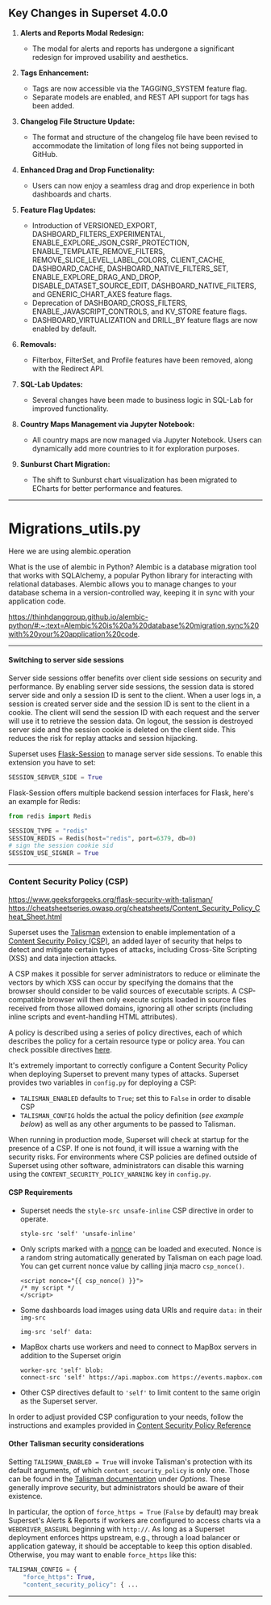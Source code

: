 ## Key Changes in Superset 4.0.0

1. **Alerts and Reports Modal Redesign:**
   - The modal for alerts and reports has undergone a significant redesign for improved usability and aesthetics.

2. **Tags Enhancement:**
   - Tags are now accessible via the TAGGING_SYSTEM feature flag. 
   - Separate models are enabled, and REST API support for tags has been added.

3. **Changelog File Structure Update:**
   - The format and structure of the changelog file have been revised to accommodate the limitation of long files not being supported in GitHub.

4. **Enhanced Drag and Drop Functionality:**
   - Users can now enjoy a seamless drag and drop experience in both dashboards and charts.

5. **Feature Flag Updates:**
   - Introduction of VERSIONED_EXPORT, DASHBOARD_FILTERS_EXPERIMENTAL, ENABLE_EXPLORE_JSON_CSRF_PROTECTION, ENABLE_TEMPLATE_REMOVE_FILTERS, REMOVE_SLICE_LEVEL_LABEL_COLORS, CLIENT_CACHE, DASHBOARD_CACHE, DASHBOARD_NATIVE_FILTERS_SET, ENABLE_EXPLORE_DRAG_AND_DROP, DISABLE_DATASET_SOURCE_EDIT, DASHBOARD_NATIVE_FILTERS, and GENERIC_CHART_AXES feature flags.
   - Deprecation of DASHBOARD_CROSS_FILTERS, ENABLE_JAVASCRIPT_CONTROLS, and KV_STORE feature flags.
   - DASHBOARD_VIRTUALIZATION and DRILL_BY feature flags are now enabled by default.

6. **Removals:**
   - Filterbox, FilterSet, and Profile features have been removed, along with the Redirect API.

7. **SQL-Lab Updates:**
   - Several changes have been made to business logic in SQL-Lab for improved functionality.

8. **Country Maps Management via Jupyter Notebook:**
   - All country maps are now managed via Jupyter Notebook. Users can dynamically add more countries to it for exploration purposes.

9. **Sunburst Chart Migration:**
   - The shift to Sunburst chart visualization has been migrated to ECharts for better performance and features.


---------------------------------------------------------------------------------------------------------------------------------------------------------

# Migrations_utils.py

Here we are using alembic.operation

What is the use of alembic in Python?
Alembic is a database migration tool that works with SQLAlchemy, a popular Python library for interacting with relational databases. Alembic allows you to manage changes to your database schema in a version-controlled way, keeping it in sync with your application code.

https://thinhdanggroup.github.io/alembic-python/#:~:text=Alembic%20is%20a%20database%20migration,sync%20with%20your%20application%20code.


-----------------------------------------------------------------------------------------------------------------------------------------------------------
#### Switching to server side sessions

Server side sessions offer benefits over client side sessions on security and performance.
By enabling server side sessions, the session data is stored server side and only a session ID
is sent to the client. When a user logs in, a session is created server side and the session ID
is sent to the client in a cookie. The client will send the session ID with each request and the
server will use it to retrieve the session data.
On logout, the session is destroyed server side and the session cookie is deleted on the client side.
This reduces the risk for replay attacks and session hijacking.

Superset uses [Flask-Session](https://flask-session.readthedocs.io/en/latest/) to manage server side sessions.
To enable this extension you have to set:

``` python
SESSION_SERVER_SIDE = True
```

Flask-Session offers multiple backend session interfaces for Flask, here's an example for Redis:

``` python
from redis import Redis

SESSION_TYPE = "redis"
SESSION_REDIS = Redis(host="redis", port=6379, db=0)
# sign the session cookie sid
SESSION_USE_SIGNER = True
```

----------------------------------------------------------------------------------------------------------------------------------------

### Content Security Policy (CSP)  
https://www.geeksforgeeks.org/flask-security-with-talisman/
https://cheatsheetseries.owasp.org/cheatsheets/Content_Security_Policy_Cheat_Sheet.html

Superset uses the [Talisman](https://pypi.org/project/flask-talisman/) extension to enable implementation of a
[Content Security Policy (CSP)](https://developer.mozilla.org/en-US/docs/Web/HTTP/CSP), an added
layer of security that helps to detect and mitigate certain types of attacks, including
Cross-Site Scripting (XSS) and data injection attacks.

A CSP makes it possible for server administrators to reduce or eliminate the vectors by which XSS can
occur by specifying the domains that the browser should consider to be valid sources of executable scripts.
A CSP-compatible browser will then only execute scripts loaded in source files received from those allowed domains,
ignoring all other scripts (including inline scripts and event-handling HTML attributes).

A policy is described using a series of policy directives, each of which describes the policy for
a certain resource type or policy area. You can check possible directives
[here](https://developer.mozilla.org/en-US/docs/Web/HTTP/Headers/Content-Security-Policy).

It's extremely important to correctly configure a Content Security Policy when deploying Superset to
prevent many types of attacks. Superset provides two variables in `config.py` for deploying a CSP:

- `TALISMAN_ENABLED` defaults to `True`; set this to `False` in order to disable CSP
- `TALISMAN_CONFIG` holds the actual the policy definition (*see example below*) as well as any
other arguments to be passed to Talisman.

When running in production mode, Superset will check at startup for the presence
of a CSP. If one is not found, it will issue a warning with the security risks. For environments
where CSP policies are defined outside of Superset using other software, administrators can disable
this warning using the `CONTENT_SECURITY_POLICY_WARNING` key in `config.py`.

#### CSP Requirements

* Superset needs the `style-src unsafe-inline` CSP directive in order to operate.

  ```
  style-src 'self' 'unsafe-inline'
  ```

* Only scripts marked with a [nonce](https://content-security-policy.com/nonce/) can be loaded and executed.
Nonce is a random string automatically generated by Talisman on each page load.
You can get current nonce value by calling jinja macro `csp_nonce()`.

  ```
  <script nonce="{{ csp_nonce() }}">
  /* my script */
  </script>
  ```

- Some dashboards load images using data URIs and require `data:` in their `img-src`

  ```
  img-src 'self' data:
  ```

- MapBox charts use workers and need to connect to MapBox servers in addition to the Superset origin

  ```
  worker-src 'self' blob:
  connect-src 'self' https://api.mapbox.com https://events.mapbox.com
  ```

* Other CSP directives default to `'self'` to limit content to the same origin as the Superset server.

In order to adjust provided CSP configuration to your needs, follow the instructions and examples provided in
[Content Security Policy Reference](https://content-security-policy.com/)


#### Other Talisman security considerations

Setting `TALISMAN_ENABLED = True` will invoke Talisman's protection with its default arguments,
of which `content_security_policy` is only one. Those can be found in the
[Talisman documentation](https://pypi.org/project/flask-talisman/) under _Options_.
These generally improve security, but administrators should be aware of their existence.

In particular, the option of `force_https = True` (`False` by default) may break Superset's Alerts & Reports
if workers are configured to access charts via a `WEBDRIVER_BASEURL` beginning
with `http://`.  As long as a Superset deployment enforces https upstream, e.g.,
through a load balancer or application gateway, it should be acceptable to keep this
option disabled. Otherwise, you may want to enable `force_https` like this:

```python
TALISMAN_CONFIG = {
    "force_https": True,
    "content_security_policy": { ...
```

----------------------------------------------------------------------------------------------------------------------------------------------